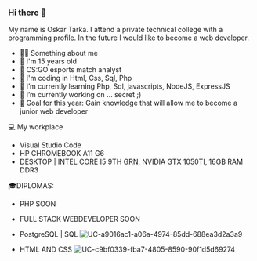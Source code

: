 ### Hi there 👋
My name is Oskar Tarka. I attend a private technical college with a programming profile. In the future I would like to become a web developer.

- 💁‍♂️ Something about me
- 👦 I'm 15 years old
- 🎂 CS:GO esports match analyst
- 🌱 I'm coding in Html, Css, Sql, Php
- 🌱 I’m currently learning Php, Sql, javascripts, NodeJS, ExpressJS
- 🔭 I’m currently working on ... secret ;)
- 🎯 Goal for this year: Gain knowledge that will allow me to become a junior web developer

💻 My workplace
- Visual Studio Code
- HP CHROMEBOOK A11 G6
- DESKTOP | INTEL CORE I5 9TH GRN, NVIDIA GTX 1050TI, 16GB RAM DDR3

🎓DIPLOMAS:

- PHP
SOON

- FULL STACK WEBDEVELOPER
SOON

- PostgreSQL | SQL
![UC-a9016ac1-a06a-4974-85dd-688ea3d2a3a9](https://user-images.githubusercontent.com/93466171/224345454-59f977fc-d994-4881-8688-18bce36d6335.jpg)


- HTML AND CSS
![UC-c9bf0339-fba7-4805-8590-90f1d5d69274](https://user-images.githubusercontent.com/93466171/223814332-65cd6393-054e-4e54-8e7d-889abe44e73e.jpg)
